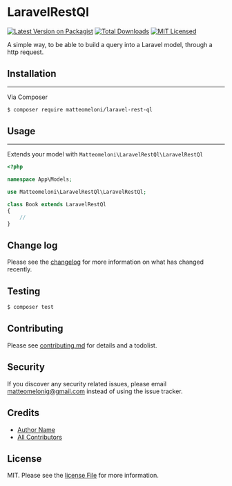 # LaravelRestQl

[![Latest Version on Packagist][ico-version]][link-packagist]
[![Total Downloads][ico-downloads]][link-downloads]
[![MIT Licensed](https://img.shields.io/badge/license-MIT-brightgreen.svg?style=flat-square)](LICENSE)

A simple way, to be able to build a query into a Laravel model, through a http request.

## Installation

---

Via Composer

```bash
$ composer require matteomeloni/laravel-rest-ql
```

## Usage

---

Extends your model with `Matteomeloni\LaravelRestQl\LaravelRestQl`

```php
<?php

namespace App\Models;

use Matteomeloni\LaravelRestQl\LaravelRestQl;

class Book extends LaravelRestQl
{
    //
}
```

## Change log

Please see the [changelog][link-changelog] for more information on what has changed recently.

## Testing

```bash
$ composer test
```

## Contributing

Please see [contributing.md][link-contributors] for details and a todolist.

## Security

If you discover any security related issues, please email matteomelonig@gmail.com instead of using the issue tracker.

## Credits

- [Author Name][link-author]
- [All Contributors][link-contributors]

## License

MIT. Please see the [license File][link-license] for more information.

[ico-version]: https://img.shields.io/packagist/v/matteomeloni/laravel-rest-ql.svg?style=flat-square
[ico-downloads]: https://img.shields.io/packagist/dt/matteomeloni/laravel-rest-ql.svg?style=flat-square
[link-packagist]: https://packagist.org/packages/matteomeloni/laravel-rest-ql
[link-downloads]: https://packagist.org/packages/matteomeloni/laravel-rest-ql
[link-author]: https://github.com/matteomeloni
[link-contributors]: CONTRIBUTING.md
[link-changelog]: CHANGELOG.md
[link-license]: LICENSE.md
